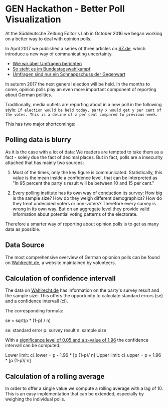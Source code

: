 # GEN Hackathon - Better Poll Visualization

At the Süddeutsche Zeitung Editor's Lab in October 2016 we began working on a better way to deal with opinion polls. 

In April 2017 we published a series of three articles on [SZ.de](http://www.sz.de), which introduce a new way of communicating uncertainty.  

* [Wie wir über Umfragen berichten](http://www.sueddeutsche.de/politik/bundestagswahl-wie-wir-ueber-umfragen-berichten-1.3440233)
* [So steht es im Bundestagswahlkampf](http://www.sueddeutsche.de/politik/bundestagswahl-so-steht-es-im-bundestagswahlkampf-1.3438676)
* [Umfragen sind nur ein Schnappschuss der Gegenwart](http://www.sueddeutsche.de/politik/demoskopie-umfragen-sind-nur-ein-schnappschuss-der-gegenwart-1.3436478)

In autumn 2017 the next general election will be held. In the months to come, opinion polls play an even more important component of reporting about German politics. 

Traditionally, media outlets are reporting about in a new poll in the following style: `If election would be held today, party x would get y per cent of the votes. This is a deline of z per cent compared to previous week.`

This has two major shortcomings:

## Polling data is blurry

As it is the case with a lot of data: We readers are tempted to take them as a fact - solely due the fact of decimal places. But in fact, polls are a insecurity attached that has mainly two sources:

1. Most of the times, only the key figure is communicated. Statistically, this value is the mean inside a confidence level, that can be interpreted as "In 95 percent the party's result will be between 10 and 15 per cent." 

2. Every polling institute has its own way of conduction its survey: How big is the sample size? How do they weigh different demographics? How do they treat undecided voters or non-voters? Therefore every survey is wrong in its own way. But on an aggregate level they provide valid information about potential voting patterns of the electorate. 

Therefore a smarter way of reporting about opinion polls is to get as many data as possible. 


## Data Source

The most comprehensive overview of German opionion polls can be found on [Wahlrecht.de](http://www.wahlrecht.de), a website maintained by volunteers. 

## Calculation of confidence intervall

The data on [Wahlrecht.de](http://wahlrecht.de) has information on the party's survey result and the sample size. This offers the opportunity to calculate standard errors (se) and a confidence intervall (ci). 

The corresponding formula: 

se = sqrt(p * (1-p) / n)

se: standard error
p: survey result
n: sample size

With a [significance level of 0.05 and a z-value of 1.96](http://www.sjsu.edu/faculty/gerstman/StatPrimer/t-table.pdf) the confidence intervall can be computed: 

Lower limit: ci_lower = p - 1.96 * [p (1-p)/ n] 
Upper limit: ci_upper = p + 1.96 * [p (1-p)/ n]

## Calculation of a rolling average

In order to offer a single value we compute a rolling average with a lag of 10. This is an easy implementation that can be extended, especially by weighing the individual polls. 









